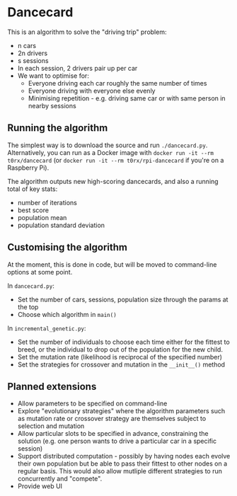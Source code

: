 Dancecard
=========

This is an algorithm to solve the "driving trip" problem:
* n cars
* 2n drivers
* s sessions
* In each session, 2 drivers pair up per car
* We want to optimise for:
  * Everyone driving each car roughly the same number of times
  * Everyone driving with everyone else evenly
  * Minimising repetition - e.g. driving same car or with same person in nearby sessions


Running the algorithm
---------------------

The simplest way is to download the source and run `./dancecard.py`.  Alternatively, you can run as a Docker image with `docker run -it --rm t0rx/dancecard` (or `docker run -it --rm t0rx/rpi-dancecard` if you're on a Raspberry Pi).

The algorithm outputs new high-scoring dancecards, and also a running total of key stats:
* number of iterations
* best score
* population mean
* population standard deviation


Customising the algorithm
-------------------------

At the moment, this is done in code, but will be moved to command-line options at some point.

In `dancecard.py`:
* Set the number of cars, sessions, population size through the params at the top
* Choose which algorithm in `main()`

In `incremental_genetic.py`:
* Set the number of individuals to choose each time either for the fittest to breed, or the individual to drop out of the population for the new child.
* Set the mutation rate (likelihood is reciprocal of the specified number)
* Set the strategies for crossover and mutation in the `__init__()` method


Planned extensions
------------------

* Allow parameters to be specified on command-line
* Explore "evolutionary strategies" where the algorithm parameters such as mutation rate or crossover strategy are themselves subject to selection and mutation
* Allow particular slots to be specified in advance, constraining the solution (e.g. one person wants to drive a particular car in a specific session)
* Support distributed computation - possibly by having nodes each evolve their own population but be able to pass their fittest to other nodes on a regular basis.  This would also allow mutliple different strategies to run concurrently and "compete".
* Provide web UI
